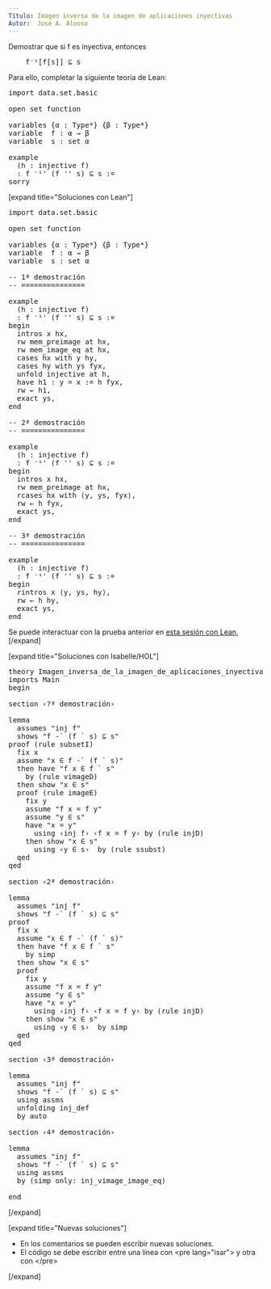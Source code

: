 ```yaml
---
Título: Imagen inversa de la imagen de aplicaciones inyectivas
Autor:  José A. Alonso
---
```


Demostrar que si f es inyectiva, entonces
<pre lang="text">
    f⁻¹[f[s]] ⊆ s
</pre>

Para ello, completar la siguiente teoría de Lean:

<pre lang="lean">
import data.set.basic

open set function

variables {α : Type*} {β : Type*}
variable  f : α → β
variable  s : set α

example
  (h : injective f)
  : f ⁻¹' (f '' s) ⊆ s :=
sorry
</pre>

[expand title="Soluciones con Lean"]

<pre lang="lean">
import data.set.basic

open set function

variables {α : Type*} {β : Type*}
variable  f : α → β
variable  s : set α

-- 1ª demostración
-- ===============

example
  (h : injective f)
  : f ⁻¹' (f '' s) ⊆ s :=
begin
  intros x hx,
  rw mem_preimage at hx,
  rw mem_image_eq at hx,
  cases hx with y hy,
  cases hy with ys fyx,
  unfold injective at h,
  have h1 : y = x := h fyx,
  rw ← h1,
  exact ys,
end

-- 2ª demostración
-- ===============

example
  (h : injective f)
  : f ⁻¹' (f '' s) ⊆ s :=
begin
  intros x hx,
  rw mem_preimage at hx,
  rcases hx with ⟨y, ys, fyx⟩,
  rw ← h fyx,
  exact ys,
end

-- 3ª demostración
-- ===============

example
  (h : injective f)
  : f ⁻¹' (f '' s) ⊆ s :=
begin
  rintros x ⟨y, ys, hy⟩,
  rw ← h hy,
  exact ys,
end
</pre>

Se puede interactuar con la prueba anterior en <a href="https://bit.ly/3ptTl2C" rel="noopener noreferrer" target="_blank">esta sesión con Lean</a>,
[/expand]

[expand title="Soluciones con Isabelle/HOL"]

<pre lang="isar">
theory Imagen_inversa_de_la_imagen_de_aplicaciones_inyectivas
imports Main
begin

section ‹?ª demostración›

lemma
  assumes "inj f"
  shows "f -` (f ` s) ⊆ s"
proof (rule subsetI)
  fix x
  assume "x ∈ f -` (f ` s)"
  then have "f x ∈ f ` s"
    by (rule vimageD)
  then show "x ∈ s"
  proof (rule imageE)
    fix y
    assume "f x = f y"
    assume "y ∈ s"
    have "x = y"
      using ‹inj f› ‹f x = f y› by (rule injD)
    then show "x ∈ s"
      using ‹y ∈ s›  by (rule ssubst)
  qed
qed

section ‹2ª demostración›

lemma
  assumes "inj f"
  shows "f -` (f ` s) ⊆ s"
proof
  fix x
  assume "x ∈ f -` (f ` s)"
  then have "f x ∈ f ` s"
    by simp
  then show "x ∈ s"
  proof
    fix y
    assume "f x = f y"
    assume "y ∈ s"
    have "x = y"
      using ‹inj f› ‹f x = f y› by (rule injD)
    then show "x ∈ s"
      using ‹y ∈ s›  by simp
  qed
qed

section ‹3ª demostración›

lemma
  assumes "inj f"
  shows "f -` (f ` s) ⊆ s"
  using assms
  unfolding inj_def
  by auto

section ‹4ª demostración›

lemma
  assumes "inj f"
  shows "f -` (f ` s) ⊆ s"
  using assms
  by (simp only: inj_vimage_image_eq)

end
</pre>
[/expand]

[expand title="Nuevas soluciones"]
<ul>
<li>En los comentarios se pueden escribir nuevas soluciones.
<li>El código se debe escribir entre una línea con &#60;pre lang=&quot;isar&quot;&#62; y otra con &#60;/pre&#62;
</ul>
[/expand]

